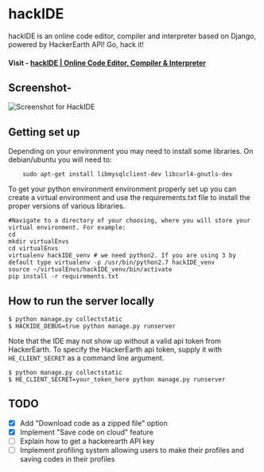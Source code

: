 # hackIDE

hackIDE is an online code editor, compiler and interpreter based on Django, powered by HackerEarth API! Go, hack it!

#### Visit - [hackIDE | Online Code Editor, Compiler & Interpreter](http://hackide.herokuapp.com)


## Screenshot- 
![Screenshot for HackIDE](/hackIDE/static/hackIDE/img/screenshot.png?raw=true "Screenshot for HackIDE")

## Getting set up
Depending on your environment you may need to install some libraries. On debian/ubuntu you will need to:
```
    sudo apt-get install libmysqlclient-dev libcurl4-gnutls-dev
```

To get your python environment environment properly set up you can create a virtual environment and use the requirements.txt file to install the proper versions of various libraries.
```
#Navigate to a directory of your choosing, where you will store your virtual environment. For example:
cd
mkdir virtualEnvs
cd virtualEnvs
virtualenv hackIDE_venv # we need python2. If you are using 3 by default type virtualenv -p /usr/bin/python2.7 hackIDE_venv
source ~/virtualEnvs/hackIDE_venv/bin/activate
pip install -r requirements.txt
```


## How to run the server locally

```
$ python manage.py collectstatic
$ HACKIDE_DEBUG=true python manage.py runserver
```

Note that the IDE may not show up without a valid api token from HackerEarth. To specify the HackerEarth api token, supply it with ```HE_CLIENT_SECRET``` as a command line argument.

```
$ python manage.py collectstatic
$ HE_CLIENT_SECRET=your_token_here python manage.py runserver
```

## TODO
 - [x] Add "Download code as a zipped file" option
 - [x] Implement "Save code on cloud" feature
 - [ ] Explain how to get a hackerearth API key
 - [ ] Implement profiling system allowing users to make their profiles and saving codes in their profiles
